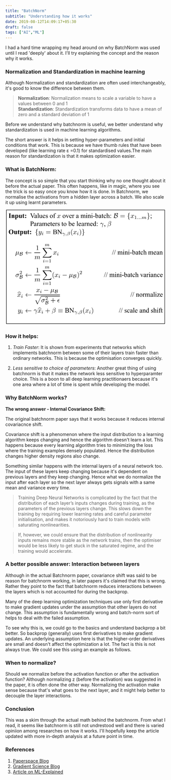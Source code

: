 ```yaml
---
title: "BatchNorm"
subtitle: "Understanding how it works"
date: 2019-08-12T14:09:17+05:30
draft: false
tags: ["AI","ML"]
---
```

I had a hard time wrapping my head around on why BatchNorm was used until I read 'deeply' about it. I'll try explaining the concept and the reason why it works.

### Normalization and Standardization in machine learning 
Although Normalization and standardization are often used interchangeably, it's good to know the difference between them.


>**Normalization**: Normalization means to scale a variable to have a values between 0 and 1    
>**Standardization**:  Standardization transforms data to have a mean of zero and a standard deviation of 1

Before we understand why batchnorm is useful, we better understand why standardization is used in machine learning algorithms. 

The short answer is it helps in setting hyper-parameters and initial conditions that work. This is because we have thumb rules that have been developed (like learning rate ε =0.1) for standardised values.The main reason for standardization is that it makes optimization easier. 

### What is BatchNorm:
The concept is so simple that you start thinking why no one thought about it before the actual paper. This often happens, like in magic, where you see the trick is so easy once you know how it is done.
In Batchnorm, we normalise the activations from a hidden layer across a batch. We also scale it up using learnt parameters. 

![Example image](/static/batchnorm.png) 


### How it helps:
1. *Train Faster*: It is shown from experiments that networks which implements batchnorm between some of their layers train faster than ordinary networks. This is because the optimisation converges quickly.

2. *Less sensitive to choice of parameters*: Another great thing of using batchnorm is that it makes the network less sensitive to hyperparamter choice. This is a boon to all deep learning practitionaers because it's one area where a lot of time is spent while developing the model.

### Why BatchNorm works?
**The wrong answer - Internal Covariance Shift:**

The original batchnorm paper says that it works because it reduces internal covariacnce shift.

Covariance shift is a phenomenon where the input distribution to a learning algorithm keeps changing and hence the algorithm doesn't learn a lot. This happens because every learning algorithm tries to minimizing the loss where the training examples densely populated.  Hence the distribution changes higher density regions also change. 

Something similar happens with the internal layers of a neural network too. The input of these layers keep changing because it's dependent on previous layers and they keep changing. Hence what we do normalize the input after each layer so the next layer always gets signals with a same mean and variance every time. 
 
> Training Deep Neural Networks is complicated by the fact that the distribution of each layer’s inputs changes during training, as the parameters of the previous layers change. This slows down the training by requiring lower learning rates and careful parameter initialisation, and makes it notoriously hard to train models with saturating nonlinearities.

> If, however, we could ensure that the distribution of nonlinearity inputs remains more stable as the network trains, then the optimiser would be less likely to get stuck in the saturated regime, and the training would accelerate.


### A better possible answer: Interaction between layers

Although in the actual Batchnorm paper, covariance shift was said to be reason for batchnorm working, in later papers it's claimed that this is wrong. Rather they point to the fact that batchnorm reduces interactions between the layers which is not accounted for during the backprop.

Many of the deep learning optimization techniques use only first derivative to make gradient updates under the assumption that other layers do not change. This assumption is fundamentally wrong and batch-norm sort of helps to deal with the failed assumption.

To see why this is, we could go to the basics and understand backprop a bit better. So backprop (generally) uses first derivatives to make gradient updates. An underlying assumption here is that the higher-order derivatives are small and doesn't affect the optimization a lot. The fact is this is not always true. We could see this using an example as follows. 

### When to normalize?
Should we normalize before the activation function or after the activation function? Although normalizing z (before the activation) was suggested in the paper, it is often done the other way. Normalizing the activation make sense because that's what goes to the next layer, and it might help better to  decouple the layer interactions. 

### Conclusion
This was a skim through the actual math behind the batchnorm. From what I read, it seems like batchnorm is still not undrestood well and there is varied opiniion among researches on how it works. I'll hopefully keep the article updated with more in-depth analysis at a future point in time.

### References

 1. [Paperspace Blog](https://blog.paperspace.com/busting-the-myths-about-batch-normalization/)
 2. [Gradient Science Blog](http://gradientscience.org/batchnorm/)
 3. [Article on ML-Explained](https://mlexplained.com/2018/01/10/an-intuitive-explanation-of-why-batch-normalization-really-works-normalization-in-deep-learning-part-1/)
 
